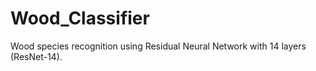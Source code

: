 # Wood_Classifier
Wood species recognition using Residual Neural Network with 14 layers (ResNet-14). 
